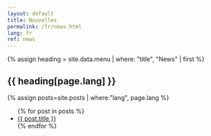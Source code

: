 ```yaml
---
layout: default
title: Nouvelles
permalink: /fr/news.html
lang: fr
ref: news
---
```


{% assign heading = site.data.menu | where: "title", "News" | first %}
<h2>{{ heading[page.lang] }}</h2>

{% assign posts=site.posts | where:"lang", page.lang %}
<ul>
{% for post in posts %}
    <li>
        <a href="{{ post.url | absolute_url }}">{{ post.title }}</a>
    </li>
{% endfor %}
</ul>

